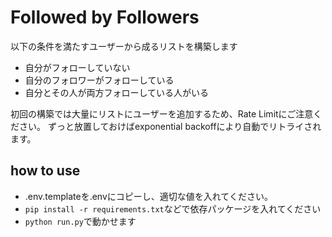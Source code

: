 # Followed by Followers

以下の条件を満たすユーザーから成るリストを構築します
- 自分がフォローしていない
- 自分のフォロワーがフォローしている
- 自分とその人が両方フォローしている人がいる

初回の構築では大量にリストにユーザーを追加するため、Rate Limitにご注意ください。
ずっと放置しておけばexponential backoffにより自動でリトライされます。

## how to use

- .env.templateを.envにコピーし、適切な値を入れてください。
- `pip install -r requirements.txt`などで依存パッケージを入れてください
- `python run.py`で動かせます